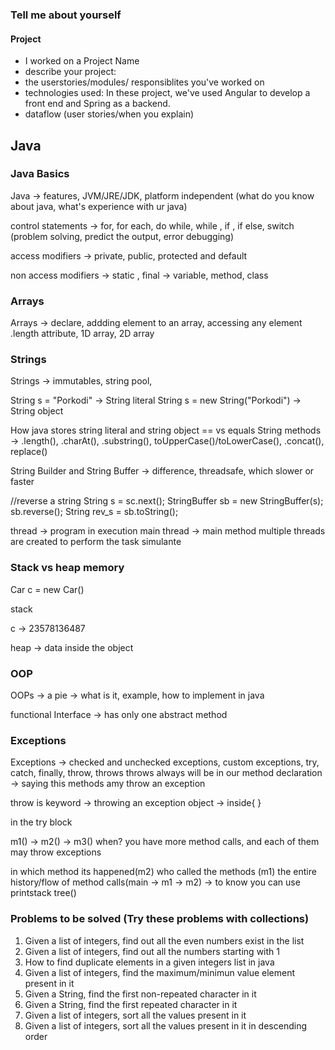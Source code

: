 ### Tell me about yourself 

#### Project
 - I worked on a Project Name
 - describe your project:
 - the userstories/modules/ responsiblites you've worked on  
 - technologies used: In these project, we've used Angular to develop a front end and 
		      Spring as a backend.
 - dataflow (user stories/when you explain)

## Java

### Java Basics
Java -> features, JVM/JRE/JDK, platform independent
(what do you know about java, what's experience with ur java)

control statements -> for, for each, do while, while , if , if else, switch
(problem solving, predict the output, error debugging)

access modifiers -> private, public, protected and default

non access modifiers -> static , final -> variable, method, class

### Arrays

Arrays -> declare, addding element to an array, accessing any element
          .length attribute, 1D array, 2D array

### Strings

Strings -> immutables, string pool, 

String s  = "Porkodi" -> String literal
String s  = new String("Porkodi") -> String object

How java stores string literal and string object
== vs equals
String methods -> .length(), .charAt(), .substring(), toUpperCase()/toLowerCase(),
		.concat(), replace()

String Builder and String Buffer -> difference, threadsafe, which slower or faster

//reverse a string
String s = sc.next();
StringBuffer sb = new StringBuffer(s);
sb.reverse();
String rev_s = sb.toString();
		 
thread -> program in execution
main thread -> main method
multiple threads are created to perform the task simulante

### Stack vs heap memory

Car c  = new Car()

stack

c -> 23578136487

heap -> data inside the object

### OOP

OOPs -> a pie -> what is it, example, how to implement in java


functional Interface -> has only one abstract method 

### Exceptions

Exceptions -> checked and unchecked exceptions, custom exceptions, try, catch, finally, throw, throws
throws always will be in our method declaration ->  saying this methods amy throw an exception

throw is keyword -> throwing an exception object -> inside{ }



in the try block

m1() -> m2() -> m3()
when? you have more method calls, and each of them may throw exceptions

in which method its happened(m2)
who called the methods (m1)
the entire history/flow of method calls(main -> m1 -> m2)
-> to know you can use printstack tree()


### Problems to be solved (Try these problems with collections)

1. Given a list of integers, find out all the even numbers exist in the list
2. Given a list of integers, find out all the numbers starting with 1
3. How to find duplicate elements in a given integers list in java
4. Given a list of integers, find the maximum/minimun value element present in it
5. Given a String, find the first non-repeated character in it
6. Given a String, find the first repeated character in it
7. Given a list of integers, sort all the values present in it
8. Given a list of integers, sort all the values present in it in descending order

